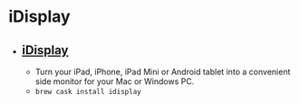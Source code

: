 # iDisplay
- [iDisplay](http://getidisplay.com/)
  - 
  - Turn your iPad, iPhone, iPad Mini or Android tablet into a convenient side monitor for your Mac or Windows PC.
  - `brew cask install idisplay`
